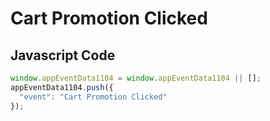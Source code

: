 # Cart Promotion Clicked

### 

## Javascript Code
```js
window.appEventData1104 = window.appEventData1104 || [];
appEventData1104.push({
  "event": "Cart Promotion Clicked"
});
```








